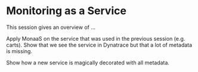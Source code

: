 # Monitoring as a Service

This session gives an overview of ...

Apply MonaaS on the service that was used in the previous session (e.g. carts). Show that we see the service in Dynatrace but that a lot of metadata is missing.

Show how a new service is magically decorated with all metadata.

